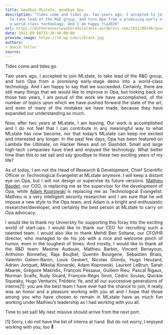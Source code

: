 ```yaml
---
title: Goodbye MLstate, goodbye Opa
description: "Tides come and tides go. Two years ago, I accepted to join MLstate,
  to take lead of the R&D group, and turn Opa from a promising early-stage demo into
  a world-class technology. And I am happy t\u2026"
url: https://dutherenverseauborddelatable.wordpress.com/2011/09/06/goodbye-mlstate-goodbye-opa/
date: 2011-09-06T15:36:40-00:00
preview_image: https://s0.wp.com/i/blank.jpg
authors:
- David Teller
source:
---
```


<p>Tides come and tides go.</p>
<p style="text-align:justify;">Two years ago, I accepted to join MLstate, to take lead of the R&amp;D group, and turn Opa from a promising early-stage demo into a world-class technology. And I am happy to say that we succeeded. Certainly, there are still many things that we would like to improve in Opa, but looking back on those two years, I am proud of the work we have accomplished, of the number of topics upon which we have pushed forward the state of the art, and even of many of the mistakes we have made, because they have expanded our understanding so much.</p>
<p style="text-align:justify;">Now, after two years at MLstate, I am leaving. Our work is accomplished and I do not feel that I can contribute in any meaningful way to what MLstate has now become, nor that today’s MLstate can keep me excited and interested any longer. In the past few days, Opa has been featured on Lambda the Ultimate, on Hacker News and on Slashdot. Small and large high-tech companies have tried and enjoyed the technology. What better time than this to set sail and say goodbye to these two exciting years of my life?</p>
<p style="text-align:justify;">As of today, I am not the Head of Research &amp; Development, Chief Scientific Officer or Technological Evangelist at MLstate anymore. I will keep a distant eye on Opa, but I will not design or supervise its future versions. <a href="http://www.linkedin.com/pub/mathieu-baudet/9/6b0/a52">Mathieu Baudet</a>, our COO, is replacing me as the supervisor for the development of Opa, while <a href="http://adam-koprowski.net/">Adam Koprowski</a> is replacing me as Technological Evangelist. Mathieu is a very intelligent security researcher and I am sure that he will impose a new style to the Opa team, and Adam is a bright and enthusiastic researcher/developer, and certainly the best person at MLstate to carry on Opa advocacy.</p>
<p style="text-align:justify;">I would like to thank my University for supporting this foray into the exciting world of start-ups. I would like to thank our CEO for recruiting such a talented team. I would also like to thank Mehdi Ben Soltane, our CFO/HR director, who managed to do his job with a nice and welcome pinch of humor, even in the toughest of times. And mostly, I would like to thank all the R&amp;D team: Maxime Audouin, Mathieu Barbin, Vincent Benayoun, Anthonin Bonnefoy, Raja Boujbel, Quentin Bourgerie, Sébastien Briais, Valentin Gatien-Baron, Louis Gesbert, Nicolas Glondu, Hugo Heuzard, Adrien Jonquet, Mikolaj Konarski, Adam Koprowski, Laurent LeBrun, Sarah Maarek, Grégoire Makridis, François Pessaux, Guillem Rieu, Pascal Rigaux, Norman Scaife, Rudy Sicard, François-Régis Sinot, Cédric Soulas, Quickie Squeaky, Hugo Venturini, Frédéric Ye, and all our successive generations of interns[1]: you are the best team I have ever had the chance to join, it really was an honor and a pleasure working with you all and I hope that those among you who have chosen to remain in MLstate have as much fun working under Mathieu’s leadership as I had working with you all.</p>
<p style="text-align:justify;">Time to set sail! My next missive should arrive from the next port.</p>
<p style="text-align:justify;">[1] Sorry, I do not have the list of interns at hand. But do not worry, I enjoyed working with you, too <img src="https://s0.wp.com/wp-content/mu-plugins/wpcom-smileys/twemoji/2/72x72/1f642.png" alt="🙂" class="wp-smiley" style="height: 1em; max-height: 1em;"></p>

